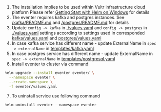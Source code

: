 1. The installation implies to be used within Vultr infrastructure cloud platform
   Please refer [Getting Start with Helm on Windows](https://www.vultr.com/docs/getting-started-with-helm-on-windows) for details
2. The eventer requires kafka and postgres instances.
   See [/kafka/README.md](./kafka/README.md) and [/postgres/README.md](./postgres/README.md) for details
3. Update `config -> kafka` in [./values.yaml](./values.yaml#L21-L22) and `config -> postgres` in [./values.yaml](./values.yaml#L24-L29) settings according to settings used in 
   corresponded [kafka/values.yaml](./kafka/values.yaml) and [postgres/values.yaml](./postgres/values.yaml)
4. In case kafka service has different name - update ExternalName in `spec -> externalName` in [templates/kafka.yaml](./templates/kafka.yaml)
5. In case postgres service has different name - update ExternalName in `spec -> externalName` in [templates/postgresql.yaml](./templates/postgresql.yaml)
6. Install eventer to cluster via command
```bash
helm upgrade --install eventer eventer/ \
  --namespace eventer \
  --create-namespace \
  -f eventer/values.yaml
```
7. To uninstall service use following command
```
helm uninstall eventer --namespace eventer
```